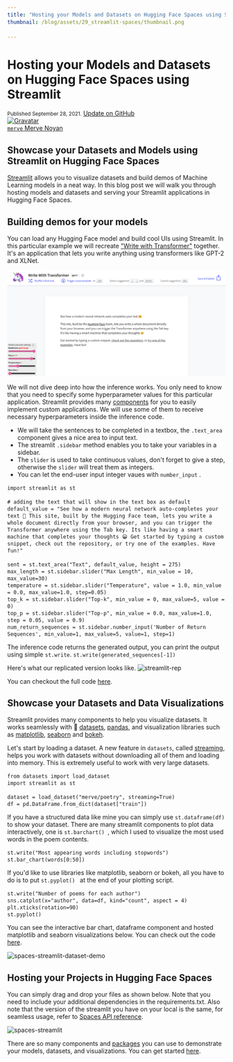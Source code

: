 ```yaml
---
title: "Hosting your Models and Datasets on Hugging Face Spaces using Streamlit"
thumbnail: /blog/assets/29_streamlit-spaces/thumbnail.png

---
```


<h1>
    Hosting your Models and Datasets on Hugging Face Spaces using Streamlit
</h1>

<div class="blog-metadata">
    <small>Published September 28, 2021.</small>
    <a target="_blank" class="btn no-underline text-sm mb-5 font-sans" href="https://github.com/huggingface/blog/blob/master/streamlit-spaces.md">
        Update on GitHub
    </a>
</div>

<div class="author-card">
    <a href="/merve">
        <img class="avatar avatar-user" src="https://aeiljuispo.cloudimg.io/v7/https://s3.amazonaws.com/moonup/production/uploads/1631694399207-6141a88b3a0ec78603c9e784.png?w=200&h=200&f=face" title="Gravatar">
        <div class="bfc">
            <code>merve</code>
            <span class="fullname">Merve Noyan</span>
        </div>
    </a>
</div>



## Showcase your Datasets and Models using Streamlit on Hugging Face Spaces

[Streamlit](https://streamlit.io/) allows you to visualize datasets and build demos of Machine Learning models in a neat way. In this blog post we will walk you through hosting models and datasets and serving your Streamlit applications in Hugging Face Spaces. 

## Building demos for your models

You can load any Hugging Face model and build cool UIs using Streamlit. In this particular example we will recreate ["Write with Transformer"](https://transformer.huggingface.co/doc/gpt2-large) together. It's an application that lets you write anything using transformers like GPT-2 and XLNet. 
 
![write-with-transformers](assets/29_streamlit-spaces/write-tr.png)

We will not dive deep into how the inference works. You only need to know that you need to specify some hyperparameter values for this particular application. Streamlit provides many [components](https://docs.streamlit.io/en/stable/api.html) for you to easily implement custom applications. We will use some of them to receive necessary hyperparameters inside the inference code.

- We will take the sentences to be completed in a textbox, the ```.text_area``` component gives a nice area to input text. 
- The streamlit ```.sidebar``` method enables you to take your variables in a sidebar. 
- The ```slider``` is used to take continuous values, don't forget to give a step, otherwise the ```slider``` will treat them as integers. 
- You can let the end-user input integer vaues with ```number_input``` .


```
import streamlit as st

# adding the text that will show in the text box as default
default_value = "See how a modern neural network auto-completes your text 🤗 This site, built by the Hugging Face team, lets you write a whole document directly from your browser, and you can trigger the Transformer anywhere using the Tab key. Its like having a smart machine that completes your thoughts 😀 Get started by typing a custom snippet, check out the repository, or try one of the examples. Have fun!"

sent = st.text_area("Text", default_value, height = 275)
max_length = st.sidebar.slider("Max Length", min_value = 10, max_value=30)
temperature = st.sidebar.slider("Temperature", value = 1.0, min_value = 0.0, max_value=1.0, step=0.05)
top_k = st.sidebar.slider("Top-k", min_value = 0, max_value=5, value = 0)
top_p = st.sidebar.slider("Top-p", min_value = 0.0, max_value=1.0, step = 0.05, value = 0.9)
num_return_sequences = st.sidebar.number_input('Number of Return Sequences', min_value=1, max_value=5, value=1, step=1)
```

The inference code returns the generated output, you can print the output using simple ```st.write```.
```st.write(generated_sequences[-1])```

Here's what our replicated version looks like.
![streamlit-rep](assets/29_streamlit-spaces/streamlit-rep.png)

You can checkout the full code [here](https://huggingface.co/spaces/merve/write-with-transformer).

## Showcase your Datasets and Data Visualizations

Streamlit provides many components to help you visualize datasets. It works seamlessly with 🤗 [datasets](https://huggingface.co/docs/datasets/), [pandas](https://pandas.pydata.org/docs/index.html), and visualization libraries such as [matplotlib](https://matplotlib.org/stable/index.html), [seaborn](https://seaborn.pydata.org/) and [bokeh](https://bokeh.org/). 

Let's start by loading a dataset. A new feature in `datasets`, called [streaming](https://huggingface.co/docs/datasets/dataset_streaming.html), helps you work with datasets without downloading all of them and loading into memory. This is extremely useful to work with very large datasets.

```
from datasets import load_dataset
import streamlit as st

dataset = load_dataset("merve/poetry", streaming=True)
df = pd.DataFrame.from_dict(dataset["train"])
```

 If you have a structured data like mine you can simply use  ```st.dataframe(df) ``` to show your dataset. There are many streamlit components to plot data interactively, one is ```st.barchart() ```, which I used to visualize the most used words in the poem contents. 

```
st.write("Most appearing words including stopwords")
st.bar_chart(words[0:50])
```

 If you'd like to use libraries like matplotlib, seaborn or bokeh, all you have to do is to put  ```st.pyplot() ``` at the end of your plotting script.
 
```
st.write("Number of poems for each author")
sns.catplot(x="author", data=df, kind="count", aspect = 4)
plt.xticks(rotation=90)
st.pyplot()
```

You can see the interactive bar chart, dataframe component and hosted matplotlib and seaborn visualizations below. You  can check out the code [here](https://huggingface.co/spaces/merve/streamlit-dataset-demo).

![spaces-streamlit-dataset-demo](assets/29_streamlit-spaces/streamlit-dataset-vid.gif)

## Hosting your Projects in Hugging Face Spaces

You can simply drag and drop your files as shown below. Note that you need to include your additional dependencies in the requirements.txt. Also note that the version of the streamlit you have on your local is the same, for seamless usage, refer to [Spaces API reference](https://huggingface.co/docs/hub/spaces#reference). 

![spaces-streamlit](assets/29_streamlit-spaces/streamlit.gif)

There are so many components and [packages](https://streamlit.io/components) you can use to demonstrate your models, datasets, and visualizations. You can get started [here](https://huggingface.co/spaces).